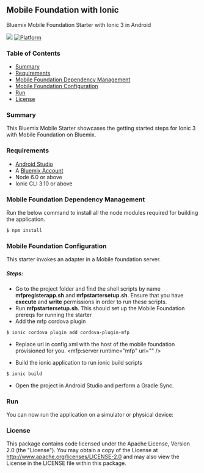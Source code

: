 

## Mobile Foundation with Ionic
Bluemix Mobile Foundation Starter with Ionic 3 in Android

[![](https://img.shields.io/badge/bluemix-powered-blue.svg)](https://bluemix.net)
[![Platform](https://img.shields.io/badge/platform-android-lightgrey.svg?style=flat)](https://developer.android.com/index.html)


### Table of Contents
* [Summary](#summary)
* [Requirements](#requirements)
* [Mobile Foundation Dependency Management](#mfpdependencymanagement)
* [Mobile Foundation Configuration](#mfpconfiguration)
* [Run](#run)
* [License](#license)


### Summary
This Bluemix Mobile Starter showcases the getting started steps for Ionic 3  with Mobile Foundation on Bluemix.


### Requirements
* [Android Studio](https://developer.android.com/studio/index.html)
* A [Bluemix Account](https://www.bluemix.net/)
* Node 6.0 or above
* Ionic CLI 3.10 or above


### Mobile Foundation Dependency Management
Run the below command to install all the node modules required for building the application.
```bash
$ npm install
```

### Mobile Foundation Configuration
This starter invokes an adapter in a Mobile foundation server.

##### Steps:
* Go to the project folder and find the shell scripts by name **mfpregisterapp.sh** and **mfpstartersetup.sh**. Ensure that you have **execute** and **write** permissions in order to run these scripts.
* Run **mfpstartersetup.sh**. This should set up the Mobile Foundation prereqs for running the starter
* Add the mfp cordova plugin
```bash
$ ionic cordova plugin add cordova-plugin-mfp
```
* Replace url in config.xml with the host of the mobile foundation provisioned for you. <mfp:server runtime="mfp" url="" />

* Build the ionic application to run ionic build scripts
```bash
$ ionic build
```
* Open the project in Android Studio and perform a Gradle Sync.


### Run
You can now run the application on a simulator or physical device:


### License
This package contains code licensed under the Apache License, Version 2.0 (the "License"). You may obtain a copy of the License at http://www.apache.org/licenses/LICENSE-2.0 and may also view the License in the LICENSE file within this package.
